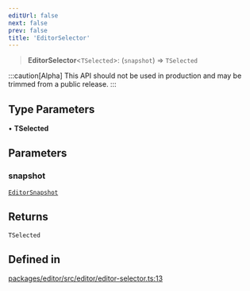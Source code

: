 ```yaml
---
editUrl: false
next: false
prev: false
title: 'EditorSelector'
---
```


> **EditorSelector**\<`TSelected`\>: (`snapshot`) => `TSelected`

:::caution[Alpha]
This API should not be used in production and may be trimmed from a public release.
:::

## Type Parameters

• **TSelected**

## Parameters

### snapshot

[`EditorSnapshot`](/api/index/type-aliases/editorsnapshot/)

## Returns

`TSelected`

## Defined in

[packages/editor/src/editor/editor-selector.ts:13](https://github.com/portabletext/editor/blob/66b5022fc4919e0540c704fbecb8ab8f991c2439/packages/editor/src/editor/editor-selector.ts#L13)
